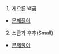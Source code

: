 1. 게으른 백곰
* [문제풀이](https://ht.oopy.io/59ee6a15-c2ee-4dff-bc4b-5fd501795f90)

2. 소금과 후추(Small)
* [문제풀이](https://ht.oopy.io/f9a39a11-1c78-4b2f-a22b-65b99a177229)
